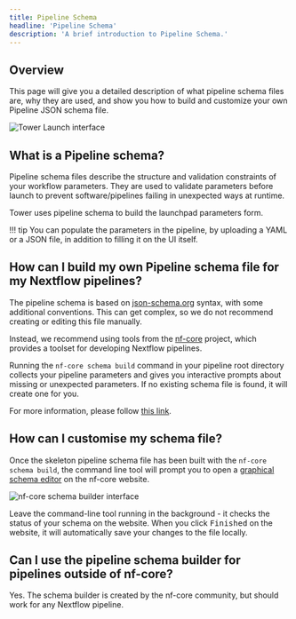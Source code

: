 ```yaml
---
title: Pipeline Schema
headline: 'Pipeline Schema'
description: 'A brief introduction to Pipeline Schema.'
---
```


## Overview

This page will give you a detailed description of what pipeline schema files are, why they are used, and show you how to build and customize your own Pipeline JSON schema file.

![Tower Launch interface](_images/pipeline_schema_form.png)


## What is a Pipeline schema?

Pipeline schema files describe the structure and validation constraints of your workflow parameters. They are used to validate parameters before launch to prevent software/pipelines failing in unexpected ways at runtime.

Tower uses pipeline schema to build the launchpad parameters form.

!!! tip
    You can populate the parameters in the pipeline, by uploading a YAML or a JSON file, in addition to filling it on the UI itself.


## How can I build my own Pipeline schema file for my Nextflow pipelines?

The pipeline schema is based on [json-schema.org](https://json-schema.org/) syntax, with some additional conventions. This can get complex, so we do not recommend creating or editing this file manually.

Instead, we recommend using tools from the [nf-core](https://nf-co.re/) project, which provides a toolset for developing Nextflow pipelines.

Running the `nf-core schema build` command in your pipeline root directory collects your pipeline parameters and gives you interactive prompts about missing or unexpected parameters. If no existing schema file is found, it will create one for you.

For more information, please follow [this link](https://nf-co.re/tools/#build-a-pipeline-schema).


## How can I customise my schema file?

Once the skeleton pipeline schema file has been built with the `nf-core schema build`, the command line tool will prompt you to open a [graphical schema editor](https://nf-co.re/pipeline_schema_builder) on the nf-core website.

![nf-core schema builder interface](./_images/pipeline_schema_overview.png)

Leave the command-line tool running in the background - it checks the status of your schema on the website. When you click <kbd>Finished</kbd> on the website, it will automatically save your changes to the file locally.


## Can I use the pipeline schema builder for pipelines outside of nf-core?

Yes. The schema builder is created by the nf-core community, but should work for any Nextflow pipeline.

